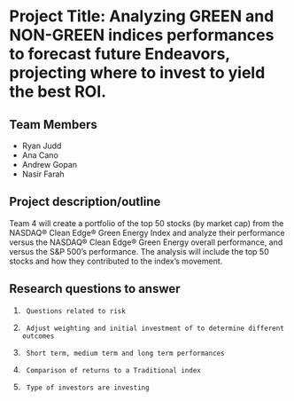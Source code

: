 # Project Title: Analyzing GREEN and NON-GREEN indices performances to forecast future Endeavors, projecting where to invest to yield the best ROI.


## Team Members
* Ryan Judd
* Ana Cano
* Andrew Gopan
* Nasir Farah

## Project description/outline
Team 4 will create a portfolio of the top 50 stocks (by market cap) from the NASDAQ® Clean Edge® Green Energy Index and analyze their performance versus the NASDAQ® Clean Edge® Green Energy overall performance, and versus the S&P 500’s performance. 
The analysis will include the top 50 stocks and how they contributed to the index’s movement. 

## Research questions to answer

1.  	Questions related to risk
2.  	Adjust weighting and initial investment of to determine different outcomes
3.  	Short term, medium term and long term performances
4.  	Comparison of returns to a Traditional index
5.  	Type of investors are investing

